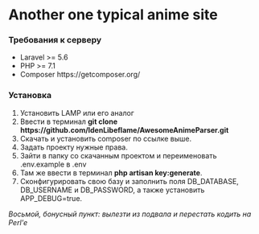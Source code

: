 <h1>Another one typical anime site</h1>

<h3>Требования к серверу</h3>
<ul>
  <li>Laravel >= 5.6</li>
  <li>PHP >= 7.1</li>
  <li>Composer https://getcomposer.org/ </li>
</ul>


<h3>Установка</h3>
<ol>
  <li>Установить LAMP или его аналог</li>
  <li>Ввести в терминал <b>git clone https://github.com/IdenLibeflame/AwesomeAnimeParser.git</b></li>
  <li>Скачать и установить composer по ссылке выше.</li>
  <li>Задать проекту нужные права.</li>
  <li>Зайти в папку со скачанным проектом и переименовать .env.example в .env</li>
  <li>Там же ввести в терминал <b>php artisan key:generate</b>.</li>
  <li>Сконфигурировать свою базу и заполнить поля DB_DATABASE, DB_USERNAME и DB_PASSWORD, а также установить APP_DEBUG=true.</li>
</ol>

<i>Восьмой, бонусный пункт: вылезти из подвала и перестать кодить на Perl'e</i>
